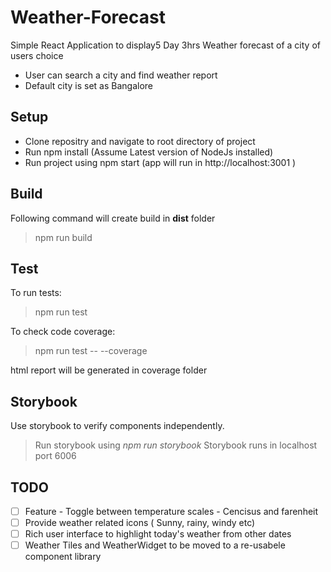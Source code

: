 # Weather-Forecast

Simple React Application to display5 Day 3hrs Weather forecast of a city of users choice

- User can search a city and find weather report
- Default city is set as Bangalore

## Setup

- Clone repositry and navigate to root directory of project
- Run npm install (Assume Latest version of NodeJs installed)
- Run project using npm start (app will run in http://localhost:3001 )

## Build

Following command will create build in **dist** folder

> npm run build

## Test

To run tests:

> npm run test

To check code coverage:

> npm run test -- --coverage

html report will be generated in coverage folder

## Storybook

Use storybook to verify components independently.

> Run storybook using _npm run storybook_
> Storybook runs in localhost port 6006

## TODO

- [ ] Feature - Toggle between temperature scales - Cencisus and farenheit
- [ ] Provide weather related icons ( Sunny, rainy, windy etc)
- [ ] Rich user interface to highlight today's weather from other dates
- [ ] Weather Tiles and WeatherWidget to be moved to a re-usabele component library
